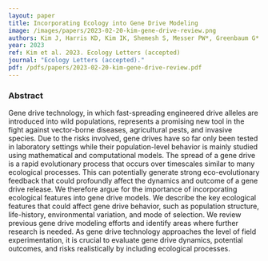 ```yaml
---
layout: paper
title: Incorporating Ecology into Gene Drive Modeling
image: /images/papers/2023-02-20-kim-gene-drive-review.png
authors: Kim J, Harris KD, Kim IK, Shemesh S, Messer PW*, Greenbaum G*
year: 2023
ref: Kim et al. 2023. Ecology Letters (accepted) 
journal: "Ecology Letters (accepted)."
pdf: /pdfs/papers/2023-02-20-kim-gene-drive-review.pdf
---
```


### Abstract
Gene drive technology, in which fast-spreading engineered drive alleles are introduced into wild populations, represents a promising new tool in the fight against vector-borne diseases, agricultural pests, and invasive species. Due to the risks involved, gene drives have so far only been tested in laboratory settings while their population-level behavior is mainly studied using mathematical and computational models. The spread of a gene drive is a rapid evolutionary process that occurs over timescales similar to many ecological processes. This can potentially generate strong eco-evolutionary feedback that could profoundly affect the dynamics and outcome of a gene drive release. We therefore argue for the importance of incorporating ecological features into gene drive models. We describe the key ecological features that could affect gene drive behavior, such as population structure, life-history, environmental variation, and mode of selection. We review previous gene drive modeling efforts and identify areas where further research is needed. As gene drive technology approaches the level of field experimentation, it is crucial to evaluate gene drive dynamics, potential outcomes, and risks realistically by including ecological processes.


